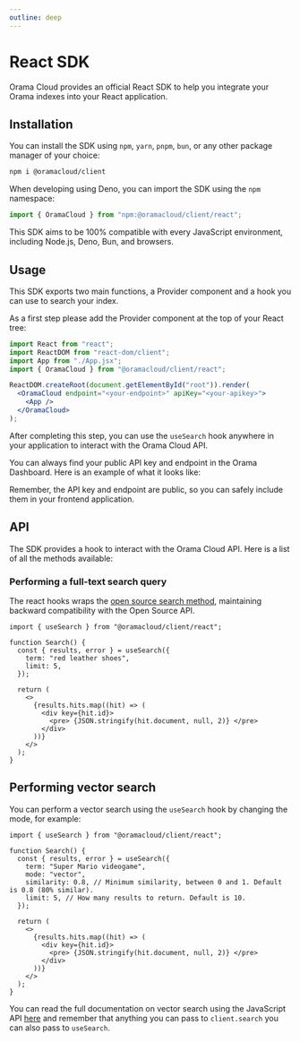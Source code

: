 ```yaml
---
outline: deep
---
```


# React SDK

Orama Cloud provides an official React SDK to help you integrate your Orama indexes into your React application.

## Installation

You can install the SDK using `npm`, `yarn`, `pnpm`, `bun`, or any other package manager of your choice:

```bash copy
npm i @oramacloud/client
```

When developing using Deno, you can import the SDK using the `npm` namespace:

```typescript copy
import { OramaCloud } from "npm:@oramacloud/client/react";
```

This SDK aims to be 100% compatible with every JavaScript environment, including Node.js, Deno, Bun, and browsers.

## Usage

This SDK exports two main functions, a Provider component and a hook you can use to search your index.

As a first step please add the Provider component at the top of your React tree:

```jsx
import React from "react";
import ReactDOM from "react-dom/client";
import App from "./App.jsx";
import { OramaCloud } from "@oramacloud/client/react";

ReactDOM.createRoot(document.getElementById("root")).render(
  <OramaCloud endpoint="<your-endpoint>" apiKey="<your-apikey>">
    <App />
  </OramaCloud>
);
```

After completing this step, you can use the `useSearch` hook anywhere in your application to interact with the Orama Cloud API.

You can always find your public API key and endpoint in the Orama Dashboard. Here is an example of what it looks like:

<ZoomImg
  src='/cloud/guides/javascript-sdk/orama-api-key.png'
  alt='Orama Index Dashboard'
/>

Remember, the API key and endpoint are public, so you can safely include them in your frontend application.

## API

The SDK provides a hook to interact with the Orama Cloud API. Here is a list of all the methods available:

### Performing a full-text search query

The react hooks wraps the [open source search method](/open-source/usage/search/introduction), maintaining backward compatibility with the Open Source API.

```tsx copy
import { useSearch } from "@oramacloud/client/react";

function Search() {
  const { results, error } = useSearch({
    term: "red leather shoes",
    limit: 5,
  });

  return (
    <>
      {results.hits.map((hit) => (
        <div key={hit.id}>
          <pre> {JSON.stringify(hit.document, null, 2)} </pre>
        </div>
      ))}
    </>
  );
}
```

## Performing vector search

You can perform a vector search using the `useSearch` hook by changing the mode, for example:

```tsx copy
import { useSearch } from "@oramacloud/client/react";

function Search() {
  const { results, error } = useSearch({
    term: "Super Mario videogame",
    mode: "vector",
    similarity: 0.8, // Minimum similarity, between 0 and 1. Default is 0.8 (80% similar).
    limit: 5, // How many results to return. Default is 10.
  });

  return (
    <>
      {results.hits.map((hit) => (
        <div key={hit.id}>
          <pre> {JSON.stringify(hit.document, null, 2)} </pre>
        </div>
      ))}
    </>
  );
}
```

You can read the full documentation on vector search using the JavaScript API [here](/cloud/performing-search/vector-search) and remember that anything you can pass to `client.search` you can also pass to `useSearch`.
